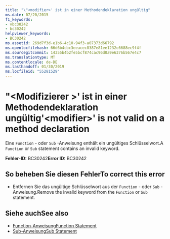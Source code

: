```yaml
---
title: "\"<modifier>' ist in einer Methodendeklaration ungültig"
ms.date: 07/20/2015
f1_keywords:
- vbc30242
- bc30242
helpviewer_keywords:
- BC30242
ms.assetid: 269d7f3d-e1b6-4c10-94f3-a07373d66792
ms.openlocfilehash: 66d6b4cbc3eeacec8387e81ee1232c6688ec9f4f
ms.sourcegitcommit: 14355b4b2fe5bcf874cac96d0a9e6376b567e4c7
ms.translationtype: MT
ms.contentlocale: de-DE
ms.lasthandoff: 01/30/2019
ms.locfileid: "55281529"
---
```

# <a name="modifier-is-not-valid-on-a-method-declaration"></a><span data-ttu-id="58c57-102">"\<Modifizierer >' ist in einer Methodendeklaration ungültig</span><span class="sxs-lookup"><span data-stu-id="58c57-102">'\<modifier>' is not valid on a method declaration</span></span>
<span data-ttu-id="58c57-103">Eine `Function` - oder `Sub` -Anweisung enthält ein ungültiges Schlüsselwort.</span><span class="sxs-lookup"><span data-stu-id="58c57-103">A `Function` or `Sub` statement contains an invalid keyword.</span></span>  
  
 <span data-ttu-id="58c57-104">**Fehler-ID:** BC30242</span><span class="sxs-lookup"><span data-stu-id="58c57-104">**Error ID:** BC30242</span></span>  
  
## <a name="to-correct-this-error"></a><span data-ttu-id="58c57-105">So beheben Sie diesen Fehler</span><span class="sxs-lookup"><span data-stu-id="58c57-105">To correct this error</span></span>  
  
-   <span data-ttu-id="58c57-106">Entfernen Sie das ungültige Schlüsselwort aus der `Function` - oder `Sub` -Anweisung.</span><span class="sxs-lookup"><span data-stu-id="58c57-106">Remove the invalid keyword from the `Function` or `Sub` statement.</span></span>  
  
## <a name="see-also"></a><span data-ttu-id="58c57-107">Siehe auch</span><span class="sxs-lookup"><span data-stu-id="58c57-107">See also</span></span>
- [<span data-ttu-id="58c57-108">Function-Anweisung</span><span class="sxs-lookup"><span data-stu-id="58c57-108">Function Statement</span></span>](../../visual-basic/language-reference/statements/function-statement.md)
- [<span data-ttu-id="58c57-109">Sub-Anweisung</span><span class="sxs-lookup"><span data-stu-id="58c57-109">Sub Statement</span></span>](../../visual-basic/language-reference/statements/sub-statement.md)
